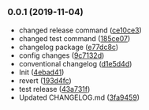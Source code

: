 ## <small>0.0.1 (2019-11-04)</small>

* changed release command ([ce10ce3](https://github.com/dimaserd/Croco-AppCore-Js/commit/ce10ce3))
* changed test command ([185ce07](https://github.com/dimaserd/Croco-AppCore-Js/commit/185ce07))
* changelog package ([e77dc8c](https://github.com/dimaserd/Croco-AppCore-Js/commit/e77dc8c))
* config changes ([9c7132d](https://github.com/dimaserd/Croco-AppCore-Js/commit/9c7132d))
* conventional changelog ([d1e5d4d](https://github.com/dimaserd/Croco-AppCore-Js/commit/d1e5d4d))
* Init ([4ebad41](https://github.com/dimaserd/Croco-AppCore-Js/commit/4ebad41))
* revert ([193d4fc](https://github.com/dimaserd/Croco-AppCore-Js/commit/193d4fc))
* test release ([43a731f](https://github.com/dimaserd/Croco-AppCore-Js/commit/43a731f))
* Updated CHANGELOG.md ([3fa9459](https://github.com/dimaserd/Croco-AppCore-Js/commit/3fa9459))



